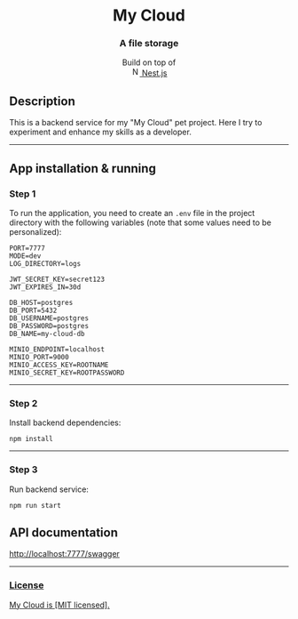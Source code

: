 <h1 style="text-align: center">My Cloud</h1>
<h3 style="text-align: center">A file storage</h3>
<p style="text-align: center">Build on top of <br /><a href="http://nestjs.com/" target="blank"><img src="https://nestjs.com/img/logo-small.svg" width="16" alt="Nest Logo" /> Nest.js</a></p>

## Description
This is a backend service for my "My Cloud" pet project. Here I try to experiment and enhance my skills as a developer.
<hr />

## App installation & running
### Step 1
To run the application, you need to create an `.env` file in the project directory with the following variables (note that some values need to be personalized):
```
PORT=7777
MODE=dev
LOG_DIRECTORY=logs

JWT_SECRET_KEY=secret123
JWT_EXPIRES_IN=30d

DB_HOST=postgres
DB_PORT=5432
DB_USERNAME=postgres
DB_PASSWORD=postgres
DB_NAME=my-cloud-db

MINIO_ENDPOINT=localhost
MINIO_PORT=9000
MINIO_ACCESS_KEY=ROOTNAME
MINIO_SECRET_KEY=ROOTPASSWORD
```
<hr />

### Step 2
Install backend dependencies:

```
npm install
```
<hr />

### Step 3
Run backend service:

```
npm run start
```
## API documentation
<a href="http://localhost:7777/swagger">http://localhost:7777/swagger
<hr />

### License
My Cloud is [MIT licensed].
